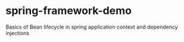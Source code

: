 # spring-framework-demo
Basics of  Bean lifecycle in spring application context and dependency injections
